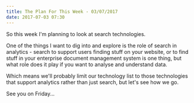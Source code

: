 ```yaml
---
title: The Plan For This Week - 03/07/2017
date: 2017-07-03 07:30
---
```

So this week I'm planning to look at search technologies.

One of the things I want to dig into and explore is the role of search in analytics - search to support users finding stuff on your website, or to find stuff in your enterprise document management system is one thing, but what role does it play if you want to analyse and understand data.

Which means we'll probably limit our technology list to those technologies that support analytics rather than just search, but let's see how we go.

See you on Friday...
